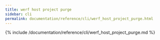 ```yaml
---
title: werf host project purge
sidebar: cli
permalink: documentation/reference/cli/werf_host_project_purge.html
---
```


{% include /documentation/reference/cli/werf_host_project_purge.md %}
